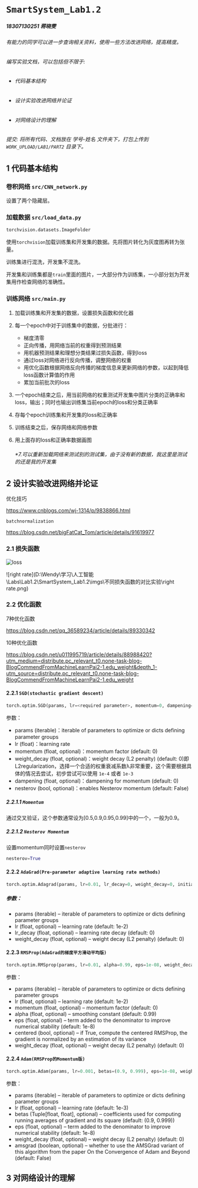 # `SmartSystem_Lab1.2`

##### 18307130251 蒋晓雯

###### 有能力的同学可以进一步查询相关资料，使用一些方法改进网络，提高精度。

###### 编写实验文档，可以包括但不限于:

- ###### 代码基本结构

- ###### 设计实验改进网络并论证

- ###### 对网络设计的理解

###### 提交: 将所有代码、文档放在 学号-姓名 文件夹下，打包上传到`WORK_UPLOAD/LAB1/PART2` 目录下。

## 1 代码基本结构

### 卷积网络 `src/CNN_network.py`

设置了两个隐藏层。

### 加载数据 `src/load_data.py`

```python
torchvision.datasets.ImageFolder
```

使用`torchvision`加载训练集和开发集的数据。先将图片转化为灰度图再转为张量。

训练集进行混洗，开发集不混洗。

开发集和训练集都是`train`里面的图片，一大部分作为训练集，一小部分划为开发集用作检查网络的准确性。

### 训练网络 `src/main.py`

1. 加载训练集和开发集的数据，设置损失函数和优化器

2. 每一个epoch中对于训练集中的数据，分批进行：

   - 梯度清零
   - 正向传播，用网络当前的权重得到预测结果
   - 用机器预测结果和理想分类结果过损失函数，得到loss
   - 通过loss对网络进行反向传播，调整网络的权重
   - 用优化函数根据网络反向传播的梯度信息来更新网络的参数，以起到降低loss函数计算值的作用
   - 累加当前批次的loss

3. 一个epoch结束之后，用当前网络的权重测试开发集中图片分类的正确率和loss，输出；同时也输出训练集当前epoch的loss和分类正确率

4. 存每个epoch训练集和开发集的loss和正确率

5. 训练结束之后，保存网络和网络参数

6. 用上面存的loss和正确率数据画图

   ###### *7.可以重新加载网络来测试别的测试集，由于没有新的数据，我这里是测试的还是我的开发集

## 2 设计实验改进网络并论证

优化技巧

https://www.cnblogs.com/wj-1314/p/9838866.html

`batchnormalization`

https://blog.csdn.net/bigFatCat_Tom/article/details/91619977

### 2.1 损失函数

![loss](D:\Wendy\学习\人工智能\Labs\Lab1.2\SmartSystem_Lab1.2\imgs\不同损失函数的对比实验\loss.png)

![right rate](D:\Wendy\学习\人工智能\Labs\Lab1.2\SmartSystem_Lab1.2\imgs\不同损失函数的对比实验\right rate.png)

#### 



### 2.2 优化函数

7种优化函数

https://blog.csdn.net/qq_36589234/article/details/89330342

10种优化函数

https://blog.csdn.net/u011995719/article/details/88988420?utm_medium=distribute.pc_relevant_t0.none-task-blog-BlogCommendFromMachineLearnPai2-1.edu_weight&depth_1-utm_source=distribute.pc_relevant_t0.none-task-blog-BlogCommendFromMachineLearnPai2-1.edu_weight

#### 2.2.1 `SGD(stochastic gradient descent)`

```python
torch.optim.SGD(params, lr=<required parameter>, momentum=0, dampening=0, weight_decay=0, nesterov=False)
```

参数：

- params (iterable)：iterable of parameters to optimize or dicts defining parameter groups
- lr (float)：learning rate
- momentum (float, optional)：momentum factor (default: 0)
- weight_decay (float, optional)：weight decay (L2 penalty) (default: 0)即L2regularization，选择一个合适的权重衰减系数λ非常重要，这个需要根据具体的情况去尝试，初步尝试可以使用 `1e-4` 或者 `1e-3`
- dampening (float, optional)：dampening for momentum (default: 0)
- nesterov (bool, optional)：enables Nesterov momentum (default: False)

##### 2.2.1.1 `Momentum`

通过交叉验证，这个参数通常设为[0.5,0.9,0.95,0.99]中的一个，一般为0.9。

##### 2.2.1.2 `Nesterov Momentum`

设置momentum同时设置`nesterov`

```python
nesterov=True
```

#### 2.2.2 `AdaGrad(Pre-parameter adaptive learning rate methods)`

```python
torch.optim.Adagrad(params, lr=0.01, lr_decay=0, weight_decay=0, initial_accumulator_value=0)
```

##### 参数：

- params (iterable) – iterable of parameters to optimize or dicts defining parameter groups
- lr (float, optional) – learning rate (default: 1e-2)
- lr_decay (float, optional) – learning rate decay (default: 0)
- weight_decay (float, optional) – weight decay (L2 penalty) (default: 0)

#### 2.2.3 `RMSProp(AdaGrad的梯度平方滑动平均版)`

```python
torch.optim.RMSprop(params, lr=0.01, alpha=0.99, eps=1e-08, weight_decay=0, momentum=0, centered=False)
```

参数：

- params (iterable) – iterable of parameters to optimize or dicts defining parameter groups
- lr (float, optional) – learning rate (default: 1e-2)
- momentum (float, optional) – momentum factor (default: 0)
- alpha (float, optional) – smoothing constant (default: 0.99)
- eps (float, optional) – term added to the denominator to improve numerical stability (default: 1e-8)
- centered (bool, optional) – if True, compute the centered RMSProp, the gradient is normalized by an estimation of its variance
- weight_decay (float, optional) – weight decay (L2 penalty) (default: 0)

#### 2.2.4 `Adam(RMSProp的Momentum版)`

```python
torch.optim.Adam(params, lr=0.001, betas=(0.9, 0.999), eps=1e-08, weight_decay=0, amsgrad=False)
```

参数：

- params (iterable) – iterable of parameters to optimize or dicts defining parameter groups
- lr (float, optional) – learning rate (default: 1e-3)
- betas (Tuple[float, float], optional) – coefficients used for computing running averages of gradient and its square (default: (0.9, 0.999))
- eps (float, optional) – term added to the denominator to improve numerical stability (default: 1e-8)
- weight_decay (float, optional) – weight decay (L2 penalty) (default: 0)
- amsgrad (boolean, optional) – whether to use the AMSGrad variant of this algorithm from the paper On the Convergence of Adam and Beyond (default: False)

## 3 对网络设计的理解
